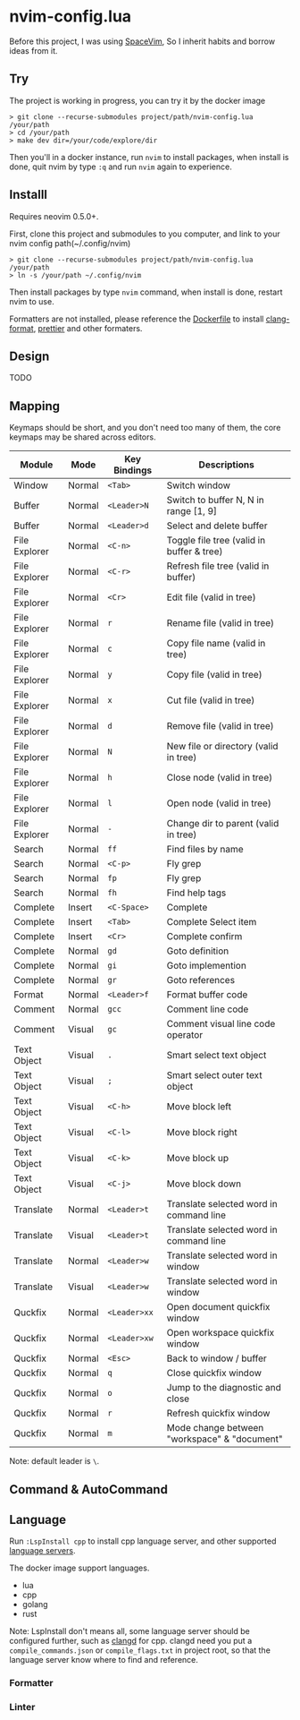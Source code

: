 # nvim-config.lua

Before this project, I was using [SpaceVim][spacevim], So I inherit habits and borrow ideas from it.

## Try

The project is working in progress, you can try it by the docker image

```
> git clone --recurse-submodules project/path/nvim-config.lua /your/path
> cd /your/path
> make dev dir=/your/code/explore/dir
```

Then you'll in a docker instance, run `nvim` to install packages, when install is done, quit nvim by
type `:q` and run `nvim` again to experience.

## Installl

Requires neovim 0.5.0+.

First, clone this project and submodules to you computer, and link to your nvim config path(~/.config/nvim)

```
> git clone --recurse-submodules project/path/nvim-config.lua /your/path
> ln -s /your/path ~/.config/nvim
```

Then install packages by type `nvim` command, when install is done, restart nvim to use.

Formatters are not installed, please reference the [Dockerfile][dockerfile] to install [clang-format][clang-format],
[prettier][prettier] and other formaters.

## Design

TODO

## Mapping

Keymaps should be short, and you don't need too many of them, the core keymaps may be shared across editors.

| Module        | Mode   | Key Bindings | Descriptions                                 |
| ------------- | ------ | ------------ | -------------------------------------------- |
| Window        | Normal | `<Tab>`      | Switch window                                |
| Buffer        | Normal | `<Leader>N`  | Switch to buffer N, N in range [1, 9]        |
| Buffer        | Normal | `<Leader>d`  | Select and delete buffer                     |
| File Explorer | Normal | `<C-n>`      | Toggle file tree (valid in buffer & tree)    |
| File Explorer | Normal | `<C-r>`      | Refresh file tree (valid in buffer)          |
| File Explorer | Normal | `<Cr>`       | Edit file (valid in tree)                    |
| File Explorer | Normal | `r`          | Rename file (valid in tree)                  |
| File Explorer | Normal | `c`          | Copy file name (valid in tree)               |
| File Explorer | Normal | `y`          | Copy file (valid in tree)                    |
| File Explorer | Normal | `x`          | Cut file (valid in tree)                     |
| File Explorer | Normal | `d`          | Remove file (valid in tree)                  |
| File Explorer | Normal | `N`          | New file or directory (valid in tree)        |
| File Explorer | Normal | `h`          | Close node (valid in tree)                   |
| File Explorer | Normal | `l`          | Open node (valid in tree)                    |
| File Explorer | Normal | `-`          | Change dir to parent (valid in tree)         |
| Search        | Normal | `ff`         | Find files by name                           |
| Search        | Normal | `<C-p>`      | Fly grep                                     |
| Search        | Normal | `fp`         | Fly grep                                     |
| Search        | Normal | `fh`         | Find help tags                               |
| Complete      | Insert | `<C-Space>`  | Complete                                     |
| Complete      | Insert | `<Tab>`      | Complete Select item                         |
| Complete      | Insert | `<Cr>`       | Complete confirm                             |
| Complete      | Normal | `gd`         | Goto definition                              |
| Complete      | Normal | `gi`         | Goto implemention                            |
| Complete      | Normal | `gr`         | Goto references                              |
| Format        | Normal | `<Leader>f`  | Format buffer code                           |
| Comment       | Normal | `gcc`        | Comment line code                            |
| Comment       | Visual | `gc`         | Comment visual line code operator            |
| Text Object   | Visual | `.`          | Smart select text object                     |
| Text Object   | Visual | `;`          | Smart select outer text object               |
| Text Object   | Visual | `<C-h>`      | Move block left                              |
| Text Object   | Visual | `<C-l>`      | Move block right                             |
| Text Object   | Visual | `<C-k>`      | Move block up                                |
| Text Object   | Visual | `<C-j>`      | Move block down                              |
| Translate     | Normal | `<Leader>t`  | Translate selected word in command line      |
| Translate     | Visual | `<Leader>t`  | Translate selected word in command line      |
| Translate     | Normal | `<Leader>w`  | Translate selected word in window            |
| Translate     | Visual | `<Leader>w`  | Translate selected word in window            |
| Quckfix       | Normal | `<Leader>xx` | Open document quickfix window                |
| Quckfix       | Normal | `<Leader>xw` | Open workspace quickfix window               |
| Quckfix       | Normal | `<Esc>`      | Back to window / buffer                      |
| Quckfix       | Normal | `q`          | Close quickfix window                        |
| Quckfix       | Normal | `o`          | Jump to the diagnostic and close             |
| Quckfix       | Normal | `r`          | Refresh quickfix window                      |
| Quckfix       | Normal | `m`          | Mode change between "workspace" & "document" |

Note: default leader is `\`.

## Command & AutoCommand

## Language

Run `:LspInstall cpp` to install cpp language server, and other supported [language servers][lsp-servers].

The docker image support languages.

- lua
- cpp
- golang
- rust

Note: LspInstall don't means all, some language server should be configured further, such as [clangd][clangd]
for cpp. clangd need you put a `compile_commands.json` or `compile_flags.txt` in project root, so that the
language server know where to find and reference.

### Formatter

### Linter

[spacevim]: https://github.com/SpaceVim/SpaceVim
[lsp-servers]: https://github.com/kabouzeid/nvim-lspinstall#bundled-installers
[dockerfile]: Dockerfile
[clang-format]: https://clang.llvm.org/docs/ClangFormat.html
[prettier]: https://prettier.io
[clangd]: https://clangd.llvm.org/installation.html
